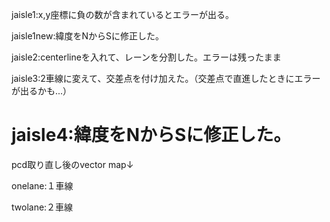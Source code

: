 jaisle1:x,y座標に負の数が含まれているとエラーが出る。

jaisle1new:緯度をNからSに修正した。

jaisle2:centerlineを入れて、レーンを分割した。エラーは残ったまま

jaisle3:2車線に変えて、交差点を付け加えた。（交差点で直進したときにエラーが出るかも...）

jaisle4:緯度をNからSに修正した。
===============================================================================================
pcd取り直し後のvector map↓

onelane:１車線

twolane:２車線

